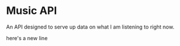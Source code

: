 # Music API

An API designed to serve up data on what I am listening to right now.

here's a new line
